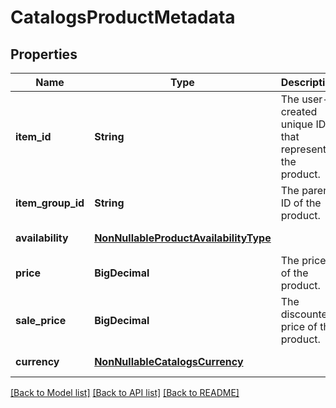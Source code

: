 # CatalogsProductMetadata
## Properties

| Name | Type | Description | Notes |
|------------ | ------------- | ------------- | -------------|
| **item\_id** | **String** | The user-created unique ID that represents the product. | [default to null] |
| **item\_group\_id** | **String** | The parent ID of the product. | [default to null] |
| **availability** | [**NonNullableProductAvailabilityType**](NonNullableProductAvailabilityType.md) |  | [default to null] |
| **price** | **BigDecimal** | The price of the product. | [default to null] |
| **sale\_price** | **BigDecimal** | The discounted price of the product. | [default to null] |
| **currency** | [**NonNullableCatalogsCurrency**](NonNullableCatalogsCurrency.md) |  | [default to null] |

[[Back to Model list]](../README.md#documentation-for-models) [[Back to API list]](../README.md#documentation-for-api-endpoints) [[Back to README]](../README.md)

